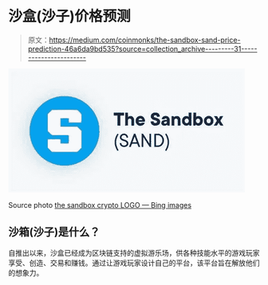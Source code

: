# 沙盒(沙子)价格预测

> 原文：<https://medium.com/coinmonks/the-sandbox-sand-price-prediction-46a6da9bd535?source=collection_archive---------31----------------------->

![](img/4c4b8d0bca35e9288e55abf04ed36a43.png)

Source photo [the sandbox crypto LOGO — Bing images](https://www.bing.com/images/search?view=detailV2&ccid=mjJrknYu&id=02AA5489353169622E942A1C3C8D5FB2197F961B&thid=OIP.mjJrknYuh5BPTmm0oSKIGAHaD5&mediaurl=https%3a%2f%2fwww.halakoei.academy%2fwp-content%2fuploads%2f2020%2f10%2fCA22445B-1CF9-40BE-B5D0-99A6DBEB5C94.jpeg&cdnurl=https%3a%2f%2fth.bing.com%2fth%2fid%2fR.9a326b92762e87904f4e69b4a1228818%3frik%3dG5Z%252fGbJfjTwcKg%26pid%3dImgRaw%26r%3d0&exph=632&expw=1200&q=the+sandbox+crypto+LOGO&simid=608052406117606131&FORM=IRPRST&ck=15C7BFB7FE64C7D07879DDEAF8F7311A&selectedIndex=3&ajaxhist=0&ajaxserp=0)

## 沙箱(沙子)是什么？

自推出以来，沙盒已经成为区块链支持的虚拟游乐场，供各种技能水平的游戏玩家享受、创造、交易和赚钱。通过让游戏玩家设计自己的平台，该平台旨在解放他们的想象力。